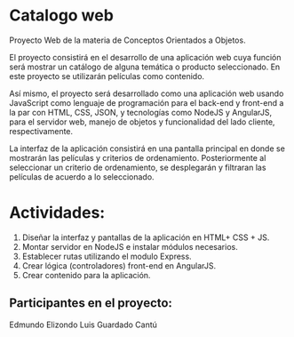 # Catalogo web
Proyecto Web de la materia de Conceptos Orientados a Objetos.

El proyecto consistirá en el desarrollo de una aplicación web cuya función será mostrar un catálogo de alguna temática o producto seleccionado. En este proyecto se utilizarán películas como contenido.

Así mismo, el proyecto será desarrollado como una aplicación web usando JavaScript como lenguaje de programación para el back-end y front-end a la par con HTML, CSS, JSON, y tecnologías como NodeJS y AngularJS, para el servidor web, manejo de objetos y funcionalidad del lado cliente, respectivamente.

La interfaz de la aplicación consistirá en una pantalla principal en donde se mostrarán las películas y criterios de ordenamiento. Posteriormente al seleccionar un criterio de ordenamiento, se desplegarán y filtraran las películas de acuerdo a lo  seleccionado.

# Actividades:
1. Diseñar la interfaz y pantallas de la aplicación en HTML+ CSS + JS.
2. Montar servidor en NodeJS e instalar módulos necesarios.
3. Establecer rutas utilizando el modulo Express.
4. Crear lógica (controladores) front-end en AngularJS.
5. Crear contenido para la aplicación.

## Participantes en el proyecto:
Edmundo Elizondo
Luis Guardado Cantú
